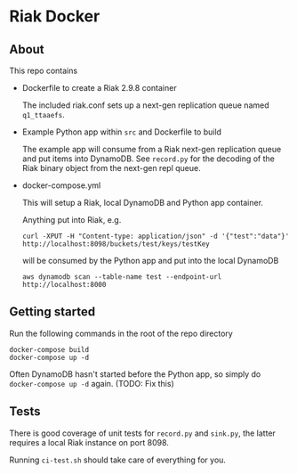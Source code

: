 # Riak Docker

## About

This repo contains
- Dockerfile to create a Riak 2.9.8 container

  The included riak.conf sets up a next-gen replication queue named `q1_ttaaefs`.

- Example Python app within `src` and Dockerfile to build

  The example app will consume from a Riak next-gen replication queue and put items into DynamoDB.
  See `record.py` for the decoding of the Riak binary object from the next-gen repl queue.

- docker-compose.yml

  This will setup a Riak, local DynamoDB and Python app container.

  Anything put into Riak, e.g.
  ```
  curl -XPUT -H "Content-type: application/json" -d '{"test":"data"}' http://localhost:8098/buckets/test/keys/testKey
  ```
  will be consumed by the Python app and put into the local DynamoDB
  ```
  aws dynamodb scan --table-name test --endpoint-url http://localhost:8000
  ```

## Getting started

Run the following commands in the root of the repo directory
```
docker-compose build
docker-compose up -d
```
Often DynamoDB hasn't started before the Python app, so simply do `docker-compose up -d` again.
(TODO: Fix this)

## Tests

There is good coverage of unit tests for `record.py` and `sink.py`, the latter requires a local Riak instance on port 8098.

Running `ci-test.sh` should take care of everything for you.